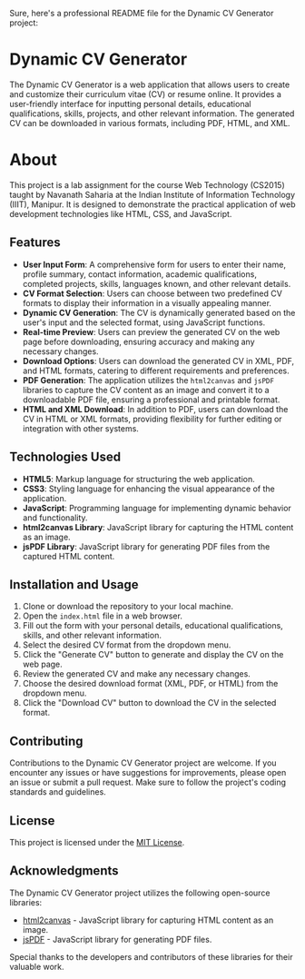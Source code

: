 Sure, here's a professional README file for the Dynamic CV Generator project:

# Dynamic CV Generator

The Dynamic CV Generator is a web application that allows users to create and customize their curriculum vitae (CV) or resume online. It provides a user-friendly interface for inputting personal details, educational qualifications, skills, projects, and other relevant information. The generated CV can be downloaded in various formats, including PDF, HTML, and XML.

# About
This project is a lab assignment for the course Web Technology (CS2015) taught by Navanath Saharia at the Indian Institute of Information Technology (IIIT), Manipur. It is designed to demonstrate the practical application of web development technologies like HTML, CSS, and JavaScript.

## Features

- **User Input Form**: A comprehensive form for users to enter their name, profile summary, contact information, academic qualifications, completed projects, skills, languages known, and other relevant details.
- **CV Format Selection**: Users can choose between two predefined CV formats to display their information in a visually appealing manner.
- **Dynamic CV Generation**: The CV is dynamically generated based on the user's input and the selected format, using JavaScript functions.
- **Real-time Preview**: Users can preview the generated CV on the web page before downloading, ensuring accuracy and making any necessary changes.
- **Download Options**: Users can download the generated CV in XML, PDF, and HTML formats, catering to different requirements and preferences.
- **PDF Generation**: The application utilizes the `html2canvas` and `jsPDF` libraries to capture the CV content as an image and convert it to a downloadable PDF file, ensuring a professional and printable format.
- **HTML and XML Download**: In addition to PDF, users can download the CV in HTML or XML formats, providing flexibility for further editing or integration with other systems.

## Technologies Used

- **HTML5**: Markup language for structuring the web application.
- **CSS3**: Styling language for enhancing the visual appearance of the application.
- **JavaScript**: Programming language for implementing dynamic behavior and functionality.
- **html2canvas Library**: JavaScript library for capturing the HTML content as an image.
- **jsPDF Library**: JavaScript library for generating PDF files from the captured HTML content.

## Installation and Usage

1. Clone or download the repository to your local machine.
2. Open the `index.html` file in a web browser.
3. Fill out the form with your personal details, educational qualifications, skills, and other relevant information.
4. Select the desired CV format from the dropdown menu.
5. Click the "Generate CV" button to generate and display the CV on the web page.
6. Review the generated CV and make any necessary changes.
7. Choose the desired download format (XML, PDF, or HTML) from the dropdown menu.
8. Click the "Download CV" button to download the CV in the selected format.

## Contributing

Contributions to the Dynamic CV Generator project are welcome. If you encounter any issues or have suggestions for improvements, please open an issue or submit a pull request. Make sure to follow the project's coding standards and guidelines.

## License

This project is licensed under the [MIT License](LICENSE).

## Acknowledgments

The Dynamic CV Generator project utilizes the following open-source libraries:

- [html2canvas](https://github.com/niklasvh/html2canvas) - JavaScript library for capturing HTML content as an image.
- [jsPDF](https://github.com/parallax/jsPDF) - JavaScript library for generating PDF files.

Special thanks to the developers and contributors of these libraries for their valuable work.
